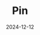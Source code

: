 ---  
layout: startup_page  
title: "Pin"  
id: "getpin.xyz"  
permalink: "/pingetpin.xyz12122024/"  
website: "https://www.getpin.xyz/"  
funding_round: "Seed"  
funding_amount: "$3M"  
investors: "Expa Ventures"  
about: "Pin is an AI-powered recruitment tool that automates tedious hiring tasks, reducing time-to-hire by nearly 70 percent. It acts as a search engine for recruitment, providing precise candidate matches and allowing recruiters to focus on building relationships. Pin serves over 600 customers and boasts a 70% acceptance rate for recommended candidates."  
markets: "Financial Services, Venture Capital"  
hq: "New York, New York, United States"  
founded_year: "2022"  
linkedin: "https://www.linkedin.com/company/pinxyz"  
twitter: "https://twitter.com/getpinxyz"  
instagram: ""  
facebook: ""  
crunchbase: "https://www.crunchbase.com/organization/pin-9f47"  
pitchbook: "https://pitchbook.com/profiles/company/649166-59"  

date_display: "12-Dec-2024"  
date: "2024-12-12"

# SEO Optimization  
meta_title: "Pin - Seed Funding ($3M)"  
meta_description: "Pin, Pin is an AI-powered recruitment tool that automates tedious hiring tasks, reducing time-to-hire by nearly 70 percent. It acts as a search engine for ..."  
meta_keywords: "Pin, Financial Services, Venture Capital, Seed funding"  
canonical_url: "https://startup.projectstartups.com/pingetpin.xyz12122024/"  
---